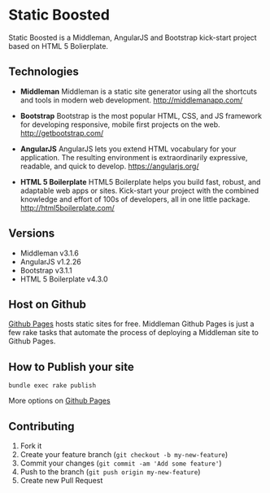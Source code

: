 # Static Boosted

Static Boosted is a Middleman, AngularJS and Bootstrap kick-start project based on HTML 5 Bolierplate.

## Technologies

- **Middleman** Middleman is a static site generator using all the shortcuts and tools in modern web development. http://middlemanapp.com/

- **Bootstrap** Bootstrap is the most popular HTML, CSS, and JS framework for developing responsive, mobile first projects on the web. http://getbootstrap.com/

- **AngularJS** AngularJS lets you extend HTML vocabulary for your application. The resulting environment is extraordinarily expressive, readable, and quick to develop. https://angularjs.org/

- **HTML 5 Boilerplate** HTML5 Boilerplate helps you build fast, robust, and adaptable web apps or sites. Kick-start your project with the combined knowledge and effort of 100s of developers, all in one little package.
http://html5boilerplate.com/

## Versions

- Middleman v3.1.6
- AngularJS v1.2.26
- Bootstrap v3.1.1
- HTML 5 Boilerplate v4.3.0

## Host on Github

[Github Pages](http://pages.github.com) hosts static sites for free. Middleman Github Pages is just a few rake tasks 
that automate the process of deploying a Middleman site to Github Pages.

## How to Publish your site

```shell
bundle exec rake publish
```

More options on [Github Pages](http://pages.github.com)


## Contributing

1. Fork it
2. Create your feature branch (`git checkout -b my-new-feature`)
3. Commit your changes (`git commit -am 'Add some feature'`)
4. Push to the branch (`git push origin my-new-feature`)
5. Create new Pull Request
